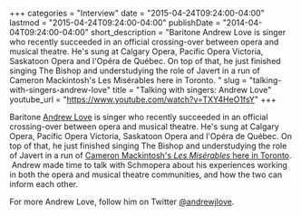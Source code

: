 +++
categories = "Interview"
date = "2015-04-24T09:24:00-04:00"
lastmod = "2015-04-24T09:24:00-04:00"
publishDate = "2014-04-04T09:24:00-04:00"
short_description = "Baritone Andrew Love is singer who recently succeeded in an official crossing-over between opera and musical theatre. He&#039;s sung at Calgary Opera, Pacific Opera Victoria, Saskatoon Opera and l&#039;Opéra de Québec. On top of that, he just finished singing The Bishop and understudying the role of Javert in a run of Cameron Mackintosh&#039;s Les Misérables here in Toronto. "
slug = "talking-with-singers-andrew-love"
title = "Talking with singers: Andrew Love"
youtube_url = "https://www.youtube.com/watch?v=TXY4HeO1fsY"
+++

Baritone [Andrew Love](https://twitter.com/andrewjlove) is singer who recently succeeded in an official crossing-over between opera and musical theatre. He's sung at Calgary Opera, Pacific Opera Victoria, Saskatoon Opera and l'Opéra de Québec. On top of that, he just finished singing The Bishop and understudying the role of Javert in a run of [Cameron Mackintosh's _Les Misérables_ here in Toronto](http://www.lesmis.com/toronto/).  Andrew made time to talk with Schmopera about his experiences working in both the opera and musical theatre communities, and how the two can inform each other.

For more Andrew Love, follow him on Twitter [@andrewjlove](https://twitter.com/andrewjlove).
